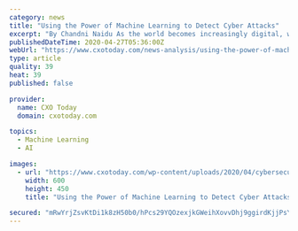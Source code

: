 ```yaml
---
category: news
title: "Using the Power of Machine Learning to Detect Cyber Attacks"
excerpt: "By Chandni Naidu As the world becomes increasingly digital, we are unlocking more value and growth than ever before. However, a challenge that governments,"
publishedDateTime: 2020-04-27T05:36:00Z
webUrl: "https://www.cxotoday.com/news-analysis/using-the-power-of-machine-learning-to-detect-cyber-attacks/"
type: article
quality: 39
heat: 39
published: false

provider:
  name: CXO Today
  domain: cxotoday.com

topics:
  - Machine Learning
  - AI

images:
  - url: "https://www.cxotoday.com/wp-content/uploads/2020/04/cybersecurity-machine-learning.jpg"
    width: 600
    height: 450
    title: "Using the Power of Machine Learning to Detect Cyber Attacks"

secured: "mRwYrjZsvKtDi1k8zH50b0/hPcs29YQOzexjkGWeihXovvDhj9ggirdKjjPsYF1ENn6jrSthSRknlp4ghZ1OS88PInxz8cLuy7PtiAuHQi1DTEEIdA82l6KtREcC6kehFOFtOLZlvaAphN+6/goA695oP648WY/kMNdu3Ysn9IMp4O/qN2qzc+ceOF0CnLo2uSRF6sf39tTz5xImr+qnbiGHQkdc0f18fP37BuZBPs9mWOwHoZo9ja4Vpe9jN1DKGJrWvUZdRrRGMEClQvz5+VoxaivWmjQkj6FnyZ3fEDIaC4rMA/Tgowc+g/PnUSmf;um4bxKvxUoyA6EAlkjNsGQ=="
---
```


